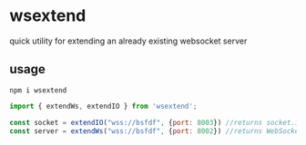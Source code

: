 # wsextend
quick utility for extending an already existing websocket server

## usage
`npm i wsextend`
```js
import { extendWs, extendIO } from 'wsextend';

const socket = extendIO("wss://bsfdf", {port: 8003}) //returns socket.io server, listens on port 8003
const server = extendWs("wss://bsfdf", {port: 8002}) //returns WebSocketServer, listens on port 8002
```
